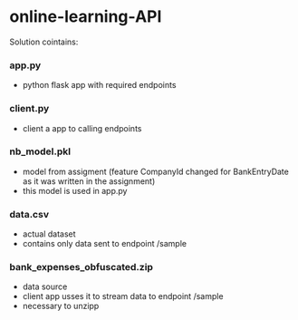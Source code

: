 # online-learning-API
Solution cointains:  
### app.py 
- python flask app with required endpoints  
### client.py
- client a app to calling endpoints  
### nb_model.pkl
- model from assigment (feature CompanyId changed for BankEntryDate as it was written in the assignment)  
- this model is used in app.py  
### data.csv
- actual dataset
- contains only data sent to endpoint /sample
### bank_expenses_obfuscated.zip
- data source
- client app usses it to stream data to endpoint /sample
- necessary to unzipp
